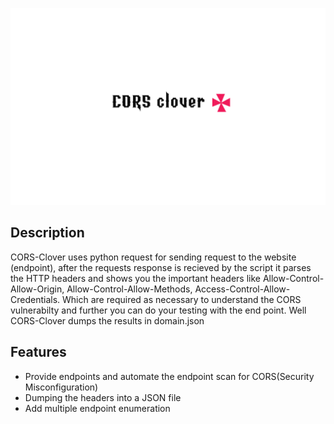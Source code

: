 ![CORS Clover](Assets/CORS-Clover.png)

## Description 
CORS-Clover uses python request for sending request to the website (endpoint), after the requests response is recieved by the script it parses the HTTP headers and shows you the important headers like
Allow-Control-Allow-Origin, Allow-Control-Allow-Methods, Access-Control-Allow-Credentials. Which are required as necessary to understand the CORS vulnerabilty and further you can do your testing with the end point. Well CORS-Clover dumps the results in domain.json  

## Features
 
- Provide endpoints and automate the endpoint scan for CORS(Security Misconfiguration)
- Dumping the headers into a JSON file 
- Add multiple endpoint enumeration 

